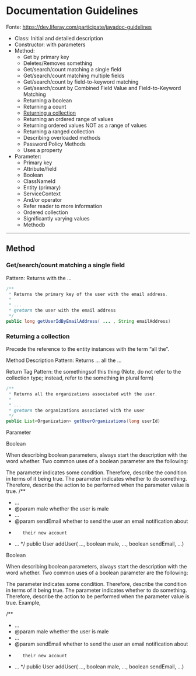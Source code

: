 # Documentation Guidelines
Fonte: https://dev.liferay.com/participate/javadoc-guidelines

- Class: Initial and detailed description
- Constructor: with parameters
- Method:
	- Get by primary key
	- Deletes/Removes something
	* Get/search/count matching a single field
	- Get/search/count matching multiple fields
	- Get/search/count by field-to-keyword matching
	- Get/search/count by Combined Field Value and Field-to-Keyword Matching
	- Returning a boolean
	- Returning a count
	- [Returning a collection](#returning_collection)
	- Returning an ordered range of values
	- Returning ordered values NOT as a range of values
	- Returning a ranged collection
	- Describing overloaded methods
	- Password Policy Methods
	- Uses a property
- Parameter:
	- Primary key
	- Attribute/field
	- Boolean
	- ClassNameId
	- Entity (primary)
	- ServiceContext
	- And/or operator
	- Refer reader to more information
	- Ordered collection
	- Significantly varying values
	- Methodb

---

## Method

### Get/search/count matching a single field
Pattern: Returns <something> with the <field1>...<fieldn>
```java
/**
 * Returns the primary key of the user with the email address.
 *
 * ...
 * @return the user with the email address
 */
public long getUserIdByEmailAddress( ... , String emailAddress)
```
 
### <a name="returning_collection"></a>Returning a collection

Precede the reference to the entity instances with the term “all the”.

Method Description Pattern: Returns … all the <entities> …

Return Tag Pattern: the somethingsof this thing (Note, do not refer to the collection type; instead, refer to the something in plural form)
```java
/**
 * Returns all the organizations associated with the user.
 *
 * ...
 * @return the organizations associated with the user
 */
public List<Organization> getUserOrganizations(long userId)
```

Parameter

Boolean

When describing boolean parameters, always start the description with the word whether. Two common uses of a boolean parameter are the following:

The parameter indicates some condition. Therefore, describe the condition in terms of it being true.
The parameter indicates whether to do something. Therefore, describe the action to be performed when the parameter value is true.
/**
 * ...
 * @param male whether the user is male
 * ...
 * @param sendEmail whether to send the user an email notification about
 *        their new account
 * ...
 */
public User addUser(
			..., boolean male,
			..., boolean sendEmail,
			...)
 




Boolean

When describing boolean parameters, always start the description with the word whether. Two common uses of a boolean parameter are the following:

The parameter indicates some condition. Therefore, describe the condition in terms of it being true.
The parameter indicates whether to do something. Therefore, describe the action to be performed when the parameter value is true.
Example,

/**
 * ...
 * @param male whether the user is male
 * ...
 * @param sendEmail whether to send the user an email notification about
 *        their new account
 * ...
 */
public User addUser(
			..., boolean male,
			..., boolean sendEmail,
			...)
